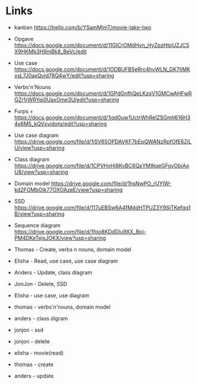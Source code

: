 # Links
- kanban https://trello.com/b/YSamMlmT/movie-take-two
- Opgave https://docs.google.com/document/d/11GICrOMdHvn_HyZpzHtpUZJC5X9HKMb3H9mBk8_BeVc/edit
- Use case https://docs.google.com/document/d/1ODBUFB5eRrc4hvWLN_GK7IiMKxsL7J0axQvld78Q4wY/edit?usp=sharing
- Verbs'n'Nouns https://docs.google.com/document/d/1GPdGnfhQeLKzqV1GMCwAHFwRGZr1rWRYqi0UaxOme3U/edit?usp=sharing
- Furps + https://docs.google.com/document/d/1iqd0uw1UctrWhReIZSGmtj616H34s6M5_kQVxvidotg/edit?usp=sharing
- Use case diagram https://drive.google.com/file/d/1jSV65OPDAVKF7bEpQWANzRpfOfE6ZjLU/view?usp=sharing
- Class diagram https://drive.google.com/file/d/1CPVHxHj8KvBC6QxYM9iqeGFgvObiAoU8/view?usp=sharing
- Domain model https://drive.google.com/file/d/1hsNwPO_rUYIW-kd2FOMbOIk77OXOAzeE/view?usp=sharing
- SSD https://drive.google.com/file/d/117uEBSw6A4fMddHTPUZ3Y9SjTKefgq1B/view?usp=sharing
- Sequence diagram https://drive.google.com/file/d/1fpo8KDdDIu9XX_Boj-PM4DKeTejsJOKX/view?usp=sharing

- Thomas - Create, verbs n nouns, domain model
- Elisha - Read, use case, use case diagram
- Anders - Update, class diagram
- JonJon - Delete, SSD


- Elisha - use case, use diagram
- thomas - verbs'n'nouns, domain model
- anders - class digram
- jonjon - ssd
- jonjon - delete
- elisha - movie(read)
- thomas - create
- anders - update




